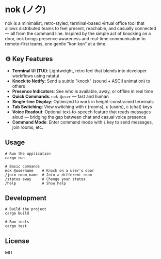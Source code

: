 # nok (ノク)

nok is a minimalist, retro-styled, terminal-based virtual office tool that allows distributed teams to feel present, reachable, and casually connected — all from the command line. Inspired by the simple act of knocking on a door, nok brings presence awareness and real-time communication to remote-first teams, one gentle "kon kon" at a time.

## ⚙️ Key Features

* **Terminal UI (TUI)**: Lightweight, retro feel that blends into developer workflows using ratatui
* **Knock to Notify**: Send a subtle "knock" (sound + ASCII animation) to others
* **Presence Indicators**: See who is available, away, or offline in real time
* **Quick Commands**: `nok @user` — fast and human
* **Single-line Display**: Optimized to work in height-constrained terminals
* **Tab Switching**: View switching with r (rooms), u (users), c (chat) keys
* **Voice Readout**: Optional text-to-speech feature that reads messages aloud — bridging the gap between chat and casual voice presence
* **Command Mode**: Enter command mode with `i` key to send messages, join rooms, etc.

## Usage

```
# Run the application
cargo run

# Basic commands
nok @username    # Knock on a user's door
/join room_name  # Join a different room
/status away     # Change your status
/help            # Show help
```

## Development

```
# Build the project
cargo build

# Run tests
cargo test
```

## License

MIT
